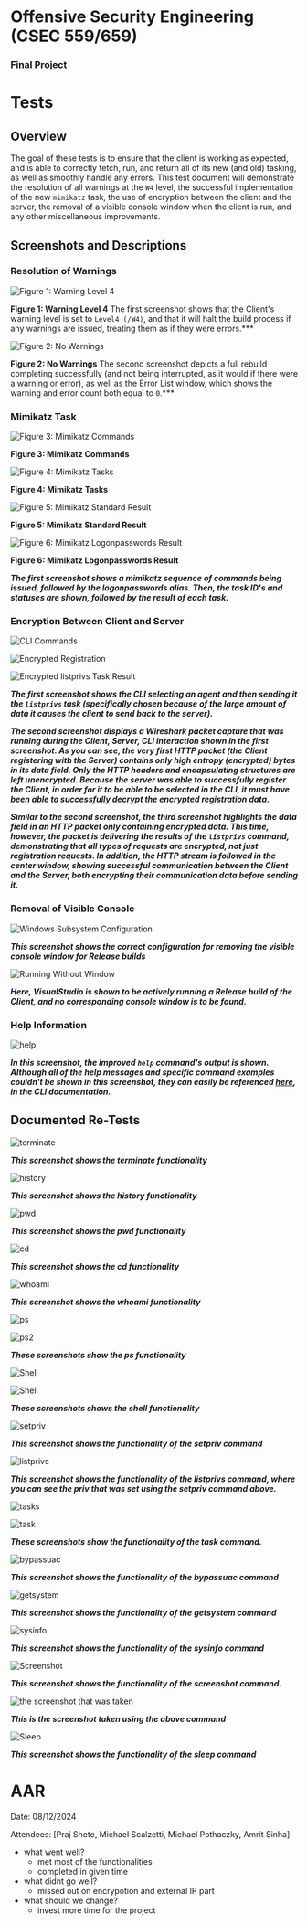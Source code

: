 # Offensive Security Engineering (CSEC 559/659)

### Final Project

# Tests

## Overview

The goal of these tests is to ensure that the client is working as expected, and is able to correctly fetch, run, and return all of its new (and old) tasking, as well as smoothly handle any errors. This test document will demonstrate the resolution of all warnings at the `W4` level, the successful implementation of the new `mimikatz` task, the use of encryption between the client and the server, the removal of a visible console window when the client is run, and any other miscellaneous improvements.

## Screenshots and Descriptions

### Resolution of Warnings

![Figure 1: Warning Level 4](final-images/warning-level.png)

**Figure 1: Warning Level 4** The first screenshot shows that the Client's warning level is set to `Level4 (/W4)`, and that it will halt the build process if any warnings are issued, treating them as if they were errors.***

![Figure 2: No Warnings](final-images/build-output.png)

**Figure 2: No Warnings** The second screenshot depicts a full rebuild completing successfully (and not being interrupted, as it would if there were a warning or error), as well as the Error List window, which shows the warning and error count both equal to `0`.***

### Mimikatz Task

![Figure 3: Mimikatz Commands](final-images/mimikatz.png)

**Figure 3: Mimikatz Commands**

![Figure 4: Mimikatz Tasks](final-images/mimikatz-tasks.png)

**Figure 4: Mimikatz Tasks**

![Figure 5: Mimikatz Standard Result](final-images/mimikatz-1.png)

**Figure 5: Mimikatz Standard Result**

![Figure 6: Mimikatz Logonpasswords Result](final-images/mimikatz-2.png)

**Figure 6: Mimikatz Logonpasswords Result**

***The first screenshot shows a mimikatz sequence of commands being issued, followed by the logonpasswords alias. Then, the task ID's and statuses are shown, followed by the result of each task.***

### Encryption Between Client and Server

![CLI Commands](final-images/random-CLI.png)

![Encrypted Registration](final-images/random-registration.png)

![Encrypted listprivs Task Result](final-images/random-listprivs.png)

***The first screenshot shows the CLI selecting an agent and then sending it the `listprivs` task (specifically chosen because of the large amount of data it causes the client to send back to the server).***

***The second screenshot displays a Wireshark packet capture that was running during the Client, Server, CLI interaction shown in the first screenshot. As you can see, the very first HTTP packet (the Client registering with the Server) contains only high entropy (encrypted) bytes in its data field. Only the HTTP headers and encapsulating structures are left unencrypted. Because the server was able to successfully register the Client, in order for it to be able to be selected in the CLI, it must have been able to successfully decrypt the encrypted registration data.***

***Similar to the second screenshot, the third screenshot highlights the data field in an HTTP packet only containing encrypted data. This time, however, the packet is delivering the results of the `listprivs` command, demonstrating that all types of requests are encrypted, not just registration requests. In addition, the HTTP stream is followed in the center window, showing successful communication between the Client and the Server, both encrypting their communication data before sending it.***

### Removal of Visible Console

![Windows Subsystem Configuration](final-images/windows-subsystem-configuration.png)

***This screenshot shows the correct configuration for removing the visible console window for Release builds***

![Running Without Window](final-images/running-without-window.png)

***Here, VisualStudio is shown to be actively running a Release build of the Client, and no corresponding console window is to be found.***

### Help Information

![help](final-images/help-command.png)

***In this screenshot, the improved `help` command's output is shown. Although all of the help messages and specific command examples couldn't be shown in this screenshot, they can easily be referenced [here](../Server/cli/ReadMe.md), in the CLI documentation.***

## Documented Re-Tests

![terminate](final-images/terminate.png)

***This screenshot shows the terminate functionality***

![history](final-images/history.png)

***This screenshot shows the history functionality***

![pwd](final-images/pwd.png)

***This screenshot shows the pwd functionality***

![cd](final-images/cd.png)

***This screenshot shows the cd functionality***

![whoami](final-images/whoami.png)

***This screenshot shows the whoami functionality***

![ps](final-images/ps.png)

![ps2](final-images/pscont.png)

***These screenshots show the ps functionality***


![Shell](final-images/shell.png)

![Shell](final-images/shell2.png)

***These screenshots shows the shell functionality***

![setpriv](final-images/setpriv.png)

***This screenshot shows the functionality of the setpriv command***

![listprivs](final-images/listprivs.png)

***This screenshot shows the functionality of the listprivs command, where you can see the priv that was set using the setpriv command above.***

![tasks](final-images/tasks.png)

![task](final-images/task.png)

***These screenshots show the functionality of the task command.***

![bypassuac](final-images/bypassuac.png)

***This screenshot shows the functionality of the bypassuac command***

![getsystem](final-images/getsystem.png)

***This screenshot shows the functionality of the getsystem command***

![sysinfo](final-images/sysinfo.png)

***This screenshot shows the functionality of the sysinfo command***

![Screenshot](final-images/screenshot.png)

***This screenshot shows the functionality of the screenshot command.***

![the screenshot that was taken](final-images/AGENT-TASK.png)

***This is the screenshot taken using the above command***

![Sleep](final-images/sleep.png)

***This screenshot shows the functionality of the sleep command***

# AAR

Date: 08/12/2024

Attendees: [Praj Shete, Michael Scalzetti, Michael Pothaczky, Amrit Sinha]

* what went well?
  * met most of the functionalities
  * completed in given time
* what didnt go well?
  * missed out on encrypotion and external IP part
* what should we change?
  * invest more time for the project


